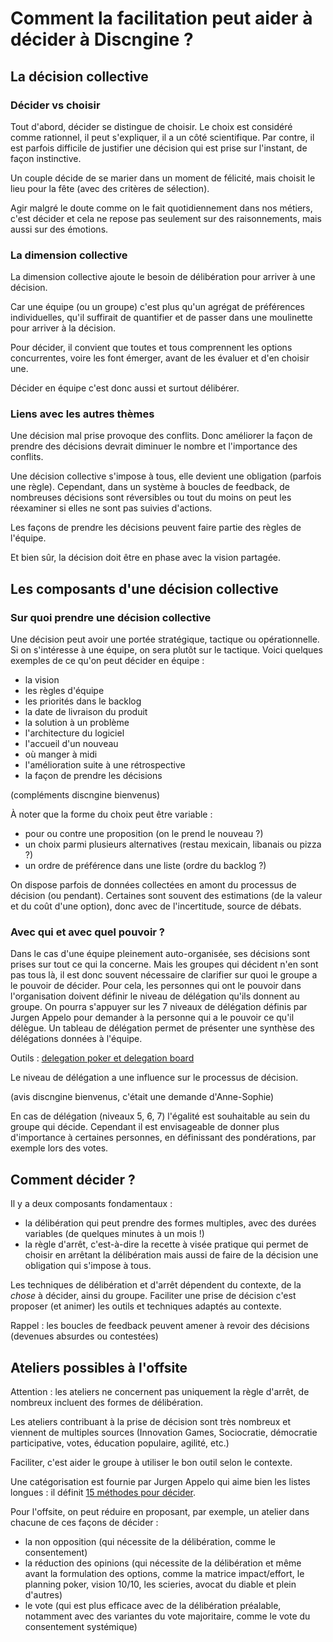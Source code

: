 # Comment la facilitation peut aider à décider à Discngine ?

## La décision collective

### Décider vs choisir

Tout d'abord, décider se distingue de choisir. Le choix est considéré comme rationnel, il peut s'expliquer, il a un côté scientifique. Par contre, il est parfois difficile de justifier une décision qui est prise sur l'instant, de façon instinctive.

Un couple décide de se marier dans un moment de félicité, mais choisit le lieu pour la fête (avec des critères de sélection).

Agir malgré le doute comme on le fait quotidiennement dans nos métiers, c'est décider et cela ne repose pas seulement sur des raisonnements, mais aussi sur des émotions.

### La dimension collective

La dimension collective ajoute le besoin de délibération pour arriver à une décision.

Car une équipe (ou un groupe) c'est plus qu'un agrégat de préférences individuelles, qu'il suffirait de quantifier et de passer dans une moulinette pour arriver à la décision.

Pour décider, il convient que toutes et tous comprennent les options concurrentes, voire les font émerger, avant de les évaluer et d'en choisir une.

Décider en équipe c'est donc aussi et surtout délibérer.

### Liens avec les autres thèmes
Une décision mal prise provoque des conflits. Donc améliorer la façon de prendre des décisions devrait diminuer le nombre et l'importance des conflits.

Une décision collective s'impose à tous, elle devient une obligation (parfois une règle). Cependant, dans un système à boucles de feedback, de nombreuses décisions sont réversibles ou tout du moins on peut les réexaminer si elles ne sont pas suivies d'actions.

Les façons de prendre les décisions peuvent faire partie des règles de l'équipe.

Et bien sûr, la décision doit être en phase avec la vision partagée.

## Les composants d'une décision collective

### Sur quoi prendre une décision collective

Une décision peut avoir une portée stratégique, tactique ou opérationnelle. Si on s'intéresse à une équipe, on sera plutôt sur le tactique. Voici quelques exemples de ce qu'on peut décider en équipe :
- la vision
- les règles d'équipe
- les priorités dans le backlog
- la date de livraison du produit
- la solution à un problème
- l'architecture du logiciel
- l'accueil d'un nouveau
- où manger à midi
- l'amélioration suite à une rétrospective
- la façon de prendre les décisions

(compléments discngine bienvenus)

À noter que la forme du choix peut être variable :
- pour ou contre une proposition (on le prend le nouveau ?)
- un choix parmi plusieurs alternatives (restau mexicain, libanais ou pizza ?)
- un ordre de préférence dans une liste (ordre du backlog ?)

On dispose parfois de données collectées en amont du processus de décision (ou pendant). Certaines sont souvent des estimations (de la valeur et du coût d'une option), donc avec de l'incertitude, source de débats.

### Avec qui et avec quel pouvoir ?

Dans le cas d'une équipe pleinement auto-organisée, ses décisions sont prises sur tout ce qui la concerne. Mais les groupes qui décident n'en sont pas tous là, il est donc souvent nécessaire de clarifier sur quoi le groupe a le pouvoir de décider.
Pour cela, les personnes qui ont le pouvoir dans l'organisation doivent définir le niveau de délégation qu'ils donnent au groupe.
On pourra s'appuyer sur les 7 niveaux de délégation définis par Jurgen Appelo pour demander à la personne qui a le pouvoir ce qu'il délègue.
Un tableau de délégation permet de présenter une synthèse des délégations données à l'équipe.

Outils : [delegation poker et delegation board](https://unfix.work/delegation-levels)

Le niveau de délégation a une influence sur le processus de décision.

(avis discngine bienvenus, c'était une demande d'Anne-Sophie)

En cas de délégation (niveaux 5, 6, 7) l'égalité est souhaitable  au sein du groupe qui décide. Cependant il est envisageable de donner plus d'importance à certaines personnes, en définissant des pondérations, par exemple lors des votes.

## Comment décider ?

Il y a deux composants fondamentaux :
- la délibération qui peut prendre des formes multiples, avec des durées variables (de quelques minutes à un mois !)
- la règle d'arrêt, c'est-à-dire la recette à visée pratique qui permet de choisir en arrêtant la délibération mais aussi de faire de la décision une obligation qui s'impose à tous.

Les techniques de délibération et d'arrêt dépendent du contexte,  de la *chose* à décider, ainsi du groupe. Faciliter une prise de décision c'est proposer (et animer) les outils et techniques adaptés au contexte.

Rappel : les boucles de feedback peuvent amener à revoir des décisions (devenues absurdes ou contestées)

## Ateliers possibles à l'offsite

Attention : les ateliers ne concernent pas uniquement la règle d'arrêt, de nombreux incluent des formes de délibération.

Les ateliers contribuant à la prise de décision sont très nombreux et viennent de multiples sources (Innovation Games, Sociocratie, démocratie participative, votes, éducation populaire, agilité, etc.)

Faciliter, c'est aider le groupe à utiliser le bon outil selon le contexte.

Une catégorisation est fournie par Jurgen Appelo qui aime bien les listes longues : il définit [15 méthodes pour décider](https://unfix.work/decision-methods).

Pour l'offsite, on peut réduire en proposant, par exemple, un atelier dans chacune de ces façons de décider :
- la non opposition (qui nécessite de la délibération, comme le consentement)
- la réduction des opinions (qui nécessite de la délibération et même avant la formulation des options, comme la matrice impact/effort, le planning poker, vision 10/10, les scieries, avocat du diable et plein d'autres)
- le vote (qui est plus efficace avec de la délibération préalable, notamment avec des variantes du vote majoritaire, comme le vote du consentement systémique)
